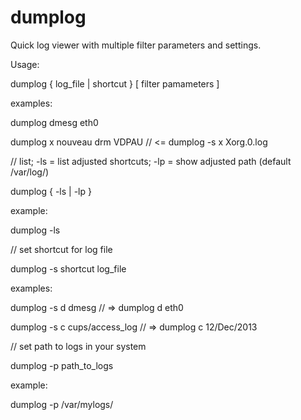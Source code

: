 dumplog
=======

Quick log viewer with multiple filter parameters and settings.

Usage:

dumplog { log_file | shortcut } [ filter pamameters ]

examples:

dumplog dmesg eth0

dumplog x nouveau drm VDPAU // <= dumplog -s x Xorg.0.log


// list; -ls = list adjusted shortcuts; -lp = show adjusted path (default /var/log/)

dumplog { -ls | -lp }

example:

dumplog -ls


// set shortcut for log file

dumplog -s shortcut log_file

examples:

dumplog -s d dmesg // => dumplog d eth0

dumplog -s c cups/access_log // => dumplog c 12/Dec/2013


// set path to logs in your system

dumplog -p path_to_logs

example:

dumplog -p /var/mylogs/
